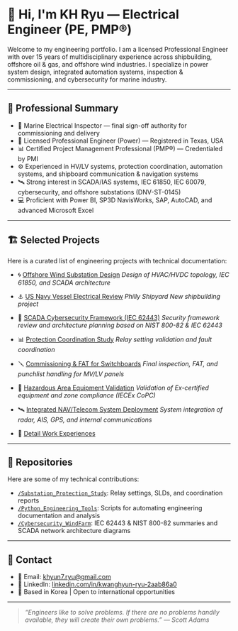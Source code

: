 # 👋 Hi, I'm KH Ryu — Electrical Engineer (PE, PMP®)

Welcome to my engineering portfolio. I am a licensed Professional Engineer with over 15 years of multidisciplinary experience across shipbuilding, offshore oil & gas, and offshore wind industries. I specialize in power system design, integrated automation systems, inspection & commissioning, and cybersecurity for marine industry.

---

## 🧩 Professional Summary

* 🔧 Marine Electrical Inspector — final sign-off authority for commissioning and delivery  
* 📐 Licensed Professional Engineer (Power) — Registered in Texas, USA  
* 📊 Certified Project Management Professional (PMP®) — Credentialed by PMI  
* ⚙️ Experienced in HV/LV systems, protection coordination, automation systems, and shipboard communication & navigation systems  
* 🛰️ Strong interest in SCADA/IAS systems, IEC 61850, IEC 60079, cybersecurity, and offshore substations (DNV-ST-0145)  
* 💻 Proficient with Power BI, SP3D NavisWorks, SAP, AutoCAD, and advanced Microsoft Excel  

---

## 🏗️ Selected Projects

Here is a curated list of engineering projects with technical documentation:

* 🌀 [Offshore Wind Substation Design](./Offshore_Wind_Design/README.md)
  *Design of HVAC/HVDC topology, IEC 61850, and SCADA architecture*

* ⚓ [US Navy Vessel Electrical Review](./Navy_Electrical_Review/README.md)
  *Philly Shipyard New shipbuilding project*

* 🔐 [SCADA Cybersecurity Framework (IEC 62443)](./Cybersecurity_SCADA/README.md)
  *Security framework review and architecture planning based on NIST 800-82 & IEC 62443*

* 📊 [Protection Coordination Study](./Protection_Coordination_Study/README.md)
  *Relay setting validation and fault coordination*

* 🪛 [Commissioning & FAT for Switchboards](./Commissioning_Switchboards/README.md)
  *Final inspection, FAT, and punchlist handling for MV/LV panels*

* 🧪 [Hazardous Area Equipment Validation](./Hazardous_Zone_Review/README.md)
  *Validation of Ex-certified equipment and zone compliance (IECEx CoPC)*

* 🛰️ [Integrated NAV/Telecom System Deployment](./Telecom_NAV_Integration/README.md)
  *System integration of radar, AIS, GPS, and internal communications*

* 🎯 [Detail Work Experiences](./Detail_Experiences/README.md)
  
  
---

## 📁 Repositories

Here are some of my technical contributions:

- [`/Substation_Protection_Study`](https://github.com/<your-username>/Substation_Protection_Study): Relay settings, SLDs, and coordination reports  
- [`/Python_Engineering_Tools`](https://github.com/<your-username>/Python_Engineering_Tools): Scripts for automating engineering documentation and analysis  
- [`/Cybersecurity_WindFarm`](https://github.com/<your-username>/Cybersecurity_WindFarm): IEC 62443 & NIST 800-82 summaries and SCADA network architecture diagrams  

---

## 📢 Contact

* 📧 Email: [khyun7.ryu@gmail.com](mailto:khyun7.ryu@gmail.com)  
* 💼 LinkedIn: [linkedin.com/in/kwanghyun-ryu-2aab86a0](https://linkedin.com/in/kwanghyun-ryu-2aab86a0)  
* 📍 Based in Korea | Open to international opportunities  

---

> *“Engineers like to solve problems. If there are no problems handily available, they will create their own problems.” — Scott Adams*
